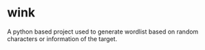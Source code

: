 # wink
A python based project used to generate wordlist based on random characters or information of the target.

  
